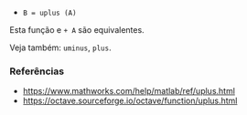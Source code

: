 * `B = uplus (A)`

Esta função e `+ A` são equivalentes.

Veja também: `uminus`, `plus`.

### Referências

* https://www.mathworks.com/help/matlab/ref/uplus.html
* https://octave.sourceforge.io/octave/function/uplus.html
